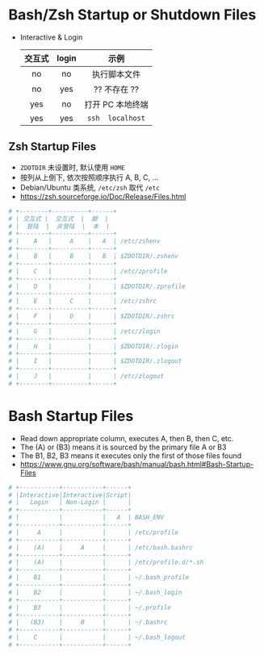 # Bash/Zsh Startup or Shutdown Files

- Interactive & Login

  |  交互式  |  login  |       示例       |
  |:--------:|:-------:|:----------------:|
  | no       | no      |   执行脚本文件   |
  | no       | yes     |   ?? 不存在 ??   |
  | yes      | no      | 打开 PC 本地终端 |
  | yes      | yes     | `ssh  localhost` |

## Zsh Startup Files

- `ZDOTDIR` 未设置时, 默认使用 `HOME`
- 按列从上倒下, 依次按照顺序执行 A, B, C, ...
- Debian/Ubuntu 类系统, `/etc/zsh` 取代 `/etc`
- https://zsh.sourceforge.io/Doc/Release/Files.html

```bash
# +--------+----------+------+
# | 交互式 |  交互式  |  脚  |
# |  登陆  |  非登陆  |  本  |
# +--------+----------+------+
# |    A   |     A    |   A  | /etc/zshenv
# +--------+----------+------+
# |    B   |     B    |   B  | $ZDOTDIR/.zshenv
# +--------+----------+------+
# |    C   |          |      | /etc/zprofile
# +--------+----------+------+
# |    D   |          |      | $ZDOTDIR/.zprofile
# +--------+----------+------+
# |    E   |     C    |      | /etc/zshrc
# +--------+----------+------+
# |    F   |     D    |      | $ZDOTDIR/.zshrc
# +--------+----------+------+
# |    G   |          |      | /etc/zlogin
# +--------+----------+------+
# |    H   |          |      | $ZDOTDIR/.zlogin
# +--------+----------+------+
# |    I   |          |      | $ZDOTDIR/.zlogout
# +--------+----------+------+
# |    J   |          |      | /etc/zlogout
# +--------+----------+------+
```

# Bash Startup Files

- Read down appropriate column, executes A, then B, then C, etc.
- The (A) or (B3) means it is sourced by the primary file A or B3
- The B1, B2, B3 means it executes only the first of those files found
- https://www.gnu.org/software/bash/manual/bash.html#Bash-Startup-Files

```bash
# +-----------+-----------+------+
# |Interactive|Interactive|Script|
# |   Login   | Non-Login |      |
# +-----------+-----------+------+
# |           |           |   A  | BASH_ENV
# +-----------+-----------+------+
# |     A     |           |      | /etc/profile
# +-----------+-----------+------+
# |    (A)    |     A     |      | /etc/bash.bashrc
# +-----------+-----------+------+
# |    (A)    |           |      | /etc/profile.d/*.sh
# +-----------+-----------+------+
# |    B1     |           |      | ~/.bash_profile
# +-----------+-----------+------+
# |    B2     |           |      | ~/.bash_login
# +-----------+-----------+------+
# |    B3     |           |      | ~/.profile
# +-----------+-----------+------+
# |   (B3)    |     B     |      | ~/.bashrc
# +-----------+-----------+------+
# |    C      |           |      | ~/.bash_logout
# +-----------+-----------+------+
```
